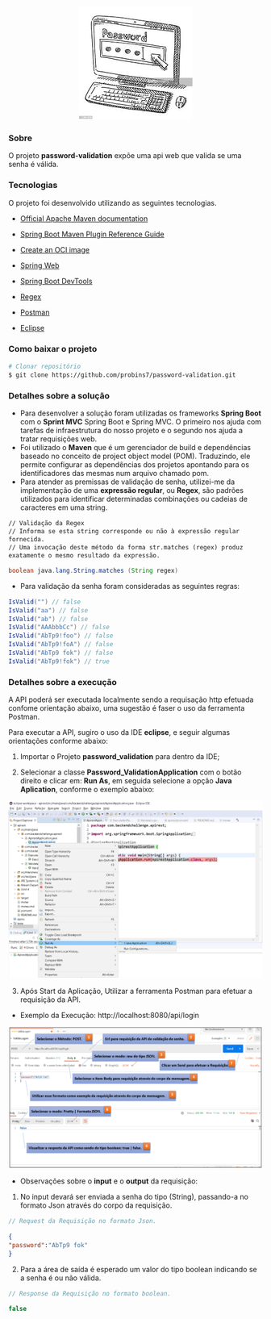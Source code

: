 <p align="center">
  <img src="./src/main/resources/images/password.jpg"  title="Password">
</p>


### Sobre

O projeto **password-validation** expõe uma api web que valida se uma senha é válida.

### Tecnologias

O projeto foi desenvolvido utilizando as seguintes tecnologias.

* [Official Apache Maven documentation](https://maven.apache.org/guides/index.html)
* [Spring Boot Maven Plugin Reference Guide](https://docs.spring.io/spring-boot/docs/2.5.0/maven-plugin/reference/html/)
* [Create an OCI image](https://docs.spring.io/spring-boot/docs/2.5.0/maven-plugin/reference/html/#build-image)
* [Spring Web](https://docs.spring.io/spring-boot/docs/2.5.0/reference/htmlsingle/#boot-features-developing-web-applications)
* [Spring Boot DevTools](https://docs.spring.io/spring-boot/docs/2.5.0/reference/htmlsingle/#using-boot-devtools)
* [Regex](https://regexr.com/)

* [Postman](https://www.postman.com/downloads/)

* [Eclipse](https://www.eclipse.org/downloads/packages/release/2021-03)


### Como baixar o projeto

```bash
# Clonar repositório
$ git clone https://github.com/probins7/password-validation.git
```

### Detalhes sobre a solução

- Para desenvolver a solução foram utilizadas os frameworks  **Spring Boot** com o **Sprint MVC** Spring Boot e Spring MVC. O primeiro nos ajuda com tarefas de infraestrutura do nosso projeto e o segundo nos ajuda a tratar requisições web.
- Foi utilizado o **Maven** que é um gerenciador de build e dependências baseado no conceito de project object model (POM). Traduzindo, ele permite configurar as dependências dos projetos apontando para os identificadores das mesmas num arquivo chamado pom.
- Para atender as premissas de validação de senha, utilizei-me da implementação de uma **expressão regular**, ou **Regex**, são padrões utilizados para identificar determinadas combinações ou cadeias de caracteres em uma string.

```
// Validação da Regex 
// Informa se esta string corresponde ou não à expressão regular fornecida.
// Uma invocação deste método da forma str.matches (regex) produz exatamente o mesmo resultado da expressão.
```

```java
boolean java.lang.String.matches (String regex)
```

- Para validação da senha foram consideradas as seguintes regras:

```java
IsValid("") // false  
IsValid("aa") // false  
IsValid("ab") // false  
IsValid("AAAbbbCc") // false  
IsValid("AbTp9!foo") // false  
IsValid("AbTp9!foA") // false
IsValid("AbTp9 fok") // false
IsValid("AbTp9!fok") // true
```

### Detalhes sobre a execução

A API poderá ser executada localmente sendo a requisação http efetuada confome orientação abaixo, uma sugestão é faser o uso da ferramenta Postman.

Para executar a API, sugiro o uso da IDE **eclipse**, e seguir algumas orientações conforme abaixo:

 1. Importar o Projeto **password_validation** para dentro da IDE;

 2. Selecionar a classe **Password_ValidationApplication** com o botão direito e clicar em: **Run As**,  em seguida selecione a opção **Java Aplication**, conforme o exemplo abaixo:

<p align="center">
  <img src="./src/main/resources/images/execute.png"  width="800" title="Eclipse">
</p>

 3. Após Start da Aplicação, Utilizar a ferramenta Postman para efetuar a requisição da API.

 - Exemplo da Execução: http://localhost:8080/api/login

 <p align="center">
  <img src="./src/main/resources/images/postman.png" width="800"  title="Postman">
</p>

- Observações sobre o **input** e o **output** da requisição:

1. No input devará ser enviada a senha do tipo (String), passando-a no formato Json através do corpo da requisição.

```java
// Request da Requisição no formato Json.
```

```Json
{
"password":"AbTp9 fok"
}
```

2.  Para a área de saída é esperado um valor do tipo boolean indicando se a senha é ou não válida.

```java
// Response da Requisição no formato boolean.
```

```java
false
```

